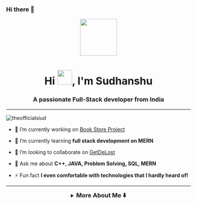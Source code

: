 ### Hi there 👋



<div id="header" align="center">
  <img src="https://media.giphy.com/media/M9gbBd9nbDrOTu1Mqx/giphy.gif" width="100"/>
</div>
<h1 align="center">Hi <img src="https://c.tenor.com/Wx9IEmZZXSoAAAAi/hi.gif" width="40px" height="40px">, I'm Sudhanshu</h1>
<h3 align="center">A passionate Full-Stack developer from India</h3>


<hr/>


<p align="left"> <img src="https://komarev.com/ghpvc/?username=theofficialsiud&label=Profile%20views&color=0e75b6&style=flat" alt="theofficialsiud" /> </p>



- 🔭 I’m currently working on [Book Store Project](https://github.com/TheOfficialSiud/Book-store.git)

- 🌱 I’m currently learning **full stack development on MERN**

- 👯 I’m looking to collaborate on [GetDeLost](https://github.com/TheOfficialSiud/GetDeLost-edit)

- 💬 Ask me about **C++, JAVA, Problem Solving, SQL, MERN**

- ⚡ Fun fact **I even comfortable with technologies that I hardly heard of!**
<hr/>

<details>
<summary align="center"><h3 style="display: inline;">More About Me ⬇️ </h3></summary>

<p align="left"> <a href="https://github.com/ryo-ma/github-profile-trophy"><img src="https://github-profile-trophy.vercel.app/?username=theofficialsiud" alt="theofficialsiud" /></a> </p>

<hr/>


<br/>
<h2 id="about-me"> 📧 Connect With me</h2>

</p>
<p align="left">
    <a href="https://linkedin.com/in/sudhanshu-tripathi-143615222" target="blank"><img align="center" 
            src="https://img.shields.io/badge/LinkedIn-0077b5?style=for-the-badge&logo=linkedin&logoColor=white" 
            height="30" width=" 140" /></a>
    <a href="https://www.leetcode.com/officialsiud" target="_blank" rel="noreferrer"><img align="center"
            src="https://img.shields.io/badge/LeetCode-222222?style=for-the-badge&logo=Leetcode&logoColor=white"
            alt="officialsiud" height="30" width="140" /></a>
    <a href="https://auth.geeksforgeeks.org/user/stmc21128" target="_blank" rel="noreferrer"><img align="center"
            src="https://img.shields.io/badge/GFG-green?style=for-the-badge&logo=geeksforgeeks&logoColor=white"
            alt="stmc21128" height="30" width="100" /></a>
    <a href="https://www.hackerrank.com/stmc21128" target="_blank" rel="noreferrer"><img align="center"
            src="https://img.shields.io/badge/HackerRank-6fb107?style=for-the-badge&logo=hackerRank&logoColor=white"
            alt="stmc21128" height="30" width="150" /></a>
    <a href="https://www.codechef.com/users/officialsiud" target="_blank" rel="noreferrer"><img align="center"
            src="https://img.shields.io/badge/Codechef-964b00?style=for-the-badge&logo=codechef&logoColor=white" 
            alt="officialsiud" height="30"width="140" /></a>

</p>


<hr/>


<h2 align="left">Languages and Tools:<img src = "https://media2.giphy.com/media/QssGEmpkyEOhBCb7e1/giphy.gif?cid=ecf05e47a0n3gi1bfqntqmob8g9aid1oyj2wr3ds3mg700bl&rid=giphy.gif" width = 32px> </h2>

<h3 align="left">Language :</h3>
<a  target="_blank" rel="noreferrer"> <img src="https://th.bing.com/th/id/R.85af98e96c6edbee0c7a69afe502b20a?rik=9tAtOTG8TQSq1Q&riu=http%3a%2f%2fpngimg.com%2fuploads%2fletter_c%2fletter_c_PNG22.png&ehk=LiVjyf44Il9Q6Wez9JeKr6RHXf7vRDuJMHXGjZ%2bjwR8%3d&risl=&pid=ImgRaw&r=0" alt="c" width="40" height="40"/> </a>&nbsp &nbsp;
<a  target="_blank" rel="noreferrer"> <img src="https://upload.wikimedia.org/wikipedia/commons/1/18/ISO_C%2B%2B_Logo.svg" alt="cplusplus" width="40" height="40"/> </a> &nbsp &nbsp;
<a href="https://docs.python.org/3/"> <img width ='40px' align='left' src ='https://upload.wikimedia.org/wikipedia/commons/c/c3/Python-logo-notext.svg' alt="Python" width="40" height="40"> </a> &nbsp &nbsp;
<a href="https://www.java.com" target="_blank" rel="noreferrer"> <img src="https://seeklogo.com/images/J/java-logo-7F8B35BAB3-seeklogo.com.png" alt="java" width="40" height="40"/> </a> &nbsp;


<h3 align="left">Web Development :</h3>
<a href="https://www.w3schools.com/css/" target="_blank" rel="noreferrer"> <img src="https://img.shields.io/badge/CSS3-1572B6?style=for-the-badge&logo=css3&logoColor=white" alt="css3" width="100" height="40"/> </a> &nbsp  &nbsp;
<a href="https://www.w3.org/html/" target="_blank" rel="noreferrer"> <img src="https://img.shields.io/badge/HTML5-E34F26?style=for-the-badge&logo=html5&logoColor=white" alt="html5" width="110" height="40"/> </a> &nbsp &nbsp; 
<a href="https://developer.mozilla.org/en-US/docs/Web/JavaScript" target="_blank" rel="noreferrer"> <img src="https://img.shields.io/badge/JavaScript-323330?style=for-the-badge&logo=javascript&logoColor=F7DF1E" alt="javascript" width="120" height="40"/> </a> &nbsp  &nbsp;
<a href="https://reactjs.org/docs/getting-started.html"> <img src="https://upload.wikimedia.org/wikipedia/commons/thumb/a/a7/React-icon.svg/2300px-React-icon.svg.png" alt="ReactJS" width="40px" align='left'> </a> &nbsp;


<h3 align="left">Database :</h3>
<a href="https://www.sqlite.org/" target="_blank" rel="noreferrer"> <img src="https://www.vectorlogo.zone/logos/sqlite/sqlite-icon.svg" alt="sqlite" width="40" height="40"/> </a>
<a href="https://nodejs.org/en/docs/" > <img src="https://img.icons8.com/color/344/nodejs.png" alt="NodeJS" width="50px" align='left'> </a> &nbsp;
<a href="https://docs.microsoft.com/en-us/sql/?view=sql-server-ver16" > <img src="https://www.freeiconspng.com/uploads/sql-database-icon-png-17.png" width="40px" align='left'> </a>&nbsp;
<a href="https://www.mongodb.com/docs/manual"> <img src="https://cdn.icon-icons.com/icons2/2415/PNG/128/mongodb_original_wordmark_logo_icon_146425.png" alt="MongoDB" width="40px" align='left'> </a> &nbsp;
<a href="ttps://expressjs.com/" > <img src="https://www.pngfind.com/pngs/m/136-1363736_express-js-icon-png-transparent-png.png" alt="ExpressJS" width="50px" align='left'> </a> &nbsp; &nbsp;

<h3 align="left">Tools & Technology :</h3>
<a href="https://firebase.google.com/"> <img src="https://cdn.iconscout.com/icon/free/png-256/firebase-3521427-2944871.png?f=webp&w=256" alt="Firebase" width="40px" align='left' /> </a> &nbsp;
<a href="https://git-scm.com/" target="_blank" rel="noreferrer"> <img src="https://www.vectorlogo.zone/logos/git-scm/git-scm-icon.svg" alt="git" width="40" height="40"/> </a>&nbsp &nbsp; 
<a href="https://postman.com" target="_blank" rel="noreferrer"> <img src="https://www.vectorlogo.zone/logos/getpostman/getpostman-icon.svg" alt="postman" width="40" height="40"/> </a> &nbsp &nbsp;
<a href="https://tailwindcss.com/" target="_blank" rel="noreferrer"> <img src="https://www.vectorlogo.zone/logos/tailwindcss/tailwindcss-icon.svg" alt="tailwind" width="40" height="40"/> </a> &nbsp &nbsp;
<a href="https://unity.com/" target="_blank" rel="noreferrer"> <img src="https://www.vectorlogo.zone/logos/unity3d/unity3d-icon.svg" alt="unity" width="40" height="40"/> </a>  </p>
<hr/>

 <h2 id="stats" align="center"> 📊 Stats</h2>
<p><img align="left" src="https://github-readme-stats.vercel.app/api/top-langs?username=theofficialsiud&show_icons=true&locale=en&layout=compact" alt="theofficialsiud" /></p>
<p>&nbsp;<img align="center" src="https://github-readme-stats.vercel.app/api?username=theofficialsiud&show_icons=true&locale=en" alt="theofficialsiud" /></p>
<hr/>

<p><img  src="https://github-readme-streak-stats.herokuapp.com/?user=theofficialsiud&" alt="theofficialsiud" /></p>

![LeetCode Stats](https://leetcode.card.workers.dev/officialsiud?&font=patrick_hand&extension=null)


<hr/>

![Sudhanshu github activity graph](https://github-readme-activity-graph.vercel.app/graph?username=TheOfficialSiud&bg_color=fcfcfc&color=15b9cb&line=15cb46&point=0700cc&area=true&hide_border=true)
</details>

